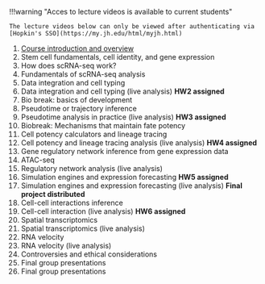 !!!warning "Acces to lecture videos is available to current students"

    The lecture videos below can only be viewed after authenticating via [Hopkin's SSO](https://my.jh.edu/html/myjh.html)

1. [Course introduction and overview](https://jh.hosted.panopto.com/Panopto/Pages/Viewer.aspx?id=c047b280-8a46-470b-afbf-b26c01451900)
2. Stem cell fundamentals, cell identity, and gene expression 
3. How does scRNA-seq work?
4. Fundamentals of scRNA-seq analysis
5. Data integration and cell typing
6. Data integration and cell typing (live analysis) **HW2 assigned**
7. Bio break: basics of development
8. Pseudotime or trajectory inference
9. Pseudotime analysis in practice (live analysis) **HW3 assigned**
10. Biobreak: Mechanisms that maintain fate potency
11. Cell potency calculators and lineage tracing
12. Cell potency and lineage tracing analysis (live analysis) **HW4 assigned**
13. Gene regulatory network inference from gene expression data
14. ATAC-seq
15. Regulatory network analysis (live analysis)
16. Simulation engines and expression forecasting  **HW5 assigned**
17. Simulation engines and expression forecasting (live analysis) **Final project distributed**
18. Cell-cell interactions inference
19. Cell-cell interaction (live analysis) **HW6 assigned**
20. Spatial transcriptomics
21. Spatial transcriptomics (live analysis) 
22. RNA velocity
23. RNA velocity (live analysis)
24. Controversies and ethical considerations
25. Final group presentations
26. Final group presentations
